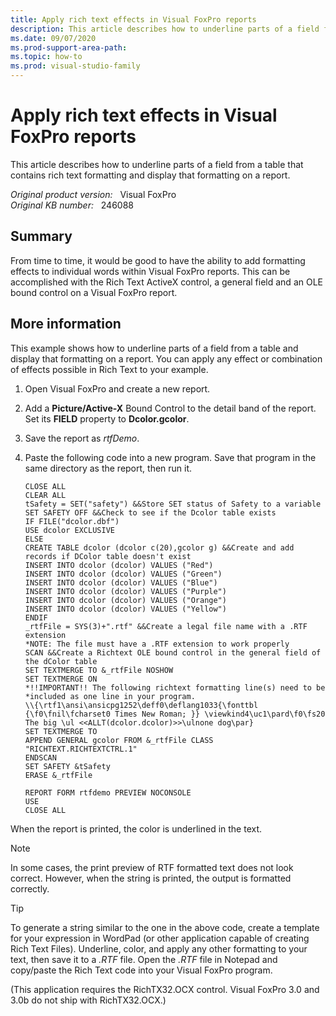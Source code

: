 ```yaml
---
title: Apply rich text effects in Visual FoxPro reports
description: This article describes how to underline parts of a field from a table that contains rich text formatting and display that formatting on a report.
ms.date: 09/07/2020
ms.prod-support-area-path: 
ms.topic: how-to
ms.prod: visual-studio-family
---
```

# Apply rich text effects in Visual FoxPro reports

This article describes how to underline parts of a field from a table that contains rich text formatting and display that formatting on a report.

_Original product version:_ &nbsp; Visual FoxPro  
_Original KB number:_ &nbsp; 246088

## Summary

From time to time, it would be good to have the ability to add formatting effects to individual words within Visual FoxPro reports. This can be accomplished with the Rich Text ActiveX control, a general field and an OLE bound control on a Visual FoxPro report.

## More information

This example shows how to underline parts of a field from a table and display that formatting on a report. You can apply any effect or combination of effects possible in Rich Text to your example.

1. Open Visual FoxPro and create a new report.
2. Add a **Picture/Active-X** Bound Control to the detail band of the report. Set its **FIELD** property to **Dcolor.gcolor**.
3. Save the report as *rtfDemo*.
4. Paste the following code into a new program. Save that program in the same directory as the report, then run it.

    ```conosle
    CLOSE ALL
    CLEAR ALL
    tSafety = SET("safety") &&Store SET status of Safety to a variable
    SET SAFETY OFF &&Check to see if the Dcolor table exists
    IF FILE("dcolor.dbf")
    USE dcolor EXCLUSIVE
    ELSE
    CREATE TABLE dcolor (dcolor c(20),gcolor g) &&Create and add records if DColor table doesn't exist
    INSERT INTO dcolor (dcolor) VALUES ("Red")
    INSERT INTO dcolor (dcolor) VALUES ("Green")
    INSERT INTO dcolor (dcolor) VALUES ("Blue")
    INSERT INTO dcolor (dcolor) VALUES ("Purple")
    INSERT INTO dcolor (dcolor) VALUES ("Orange")
    INSERT INTO dcolor (dcolor) VALUES ("Yellow")
    ENDIF
    _rtfFile = SYS(3)+".rtf" &&Create a legal file name with a .RTF extension
    *NOTE: The file must have a .RTF extension to work properly
    SCAN &&Create a Richtext OLE bound control in the general field of the dColor table
    SET TEXTMERGE TO &_rtfFile NOSHOW
    SET TEXTMERGE ON
    *!!IMPORTANT!! The following richtext formatting line(s) need to be
    *included as one line in your program.
    \\{\rtf1\ansi\ansicpg1252\deff0\deflang1033{\fonttbl
    {\f0\fnil\fcharset0 Times New Roman; }} \viewkind4\uc1\pard\f0\fs20
    The big \ul <<ALLT(dcolor.dcolor)>>\ulnone dog\par}
    SET TEXTMERGE TO
    APPEND GENERAL gcolor FROM &_rtfFile CLASS "RICHTEXT.RICHTEXTCTRL.1"
    ENDSCAN
    SET SAFETY &tSafety
    ERASE &_rtfFile

    REPORT FORM rtfdemo PREVIEW NOCONSOLE
    USE
    CLOSE ALL
    ```

When the report is printed, the color is underlined in the text.

> [!NOTE]
> In some cases, the print preview of RTF formatted text does not look correct. However, when the string is printed, the output is formatted correctly.

> [!TIP]
> To generate a string similar to the one in the above code, create a template for your expression in WordPad (or other application capable of creating Rich Text Files). Underline, color, and apply any other formatting to your text, then save it to a *.RTF* file. Open the *.RTF* file in Notepad and copy/paste the Rich Text code into your Visual FoxPro program.

(This application requires the RichTX32.OCX control. Visual FoxPro 3.0 and 3.0b do not ship with RichTX32.OCX.)

